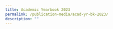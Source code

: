 ```yaml
---
title: Academic Yearbook 2023
permalink: /publication-media/acad-yr-bk-2023/
description: ""
---
```

